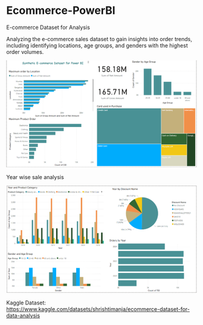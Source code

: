 # Ecommerce-PowerBI

E-commerce Dataset for Analysis

Analyzing the e-commerce sales dataset to gain insights into order trends, including identifying locations, age groups, and genders with the highest order volumes.

![Alt text](Page1.png)


Year wise sale analysis

![Alt text](page2.png)


Kaggle Dataset: https://www.kaggle.com/datasets/shrishtimanja/ecommerce-dataset-for-data-analysis
